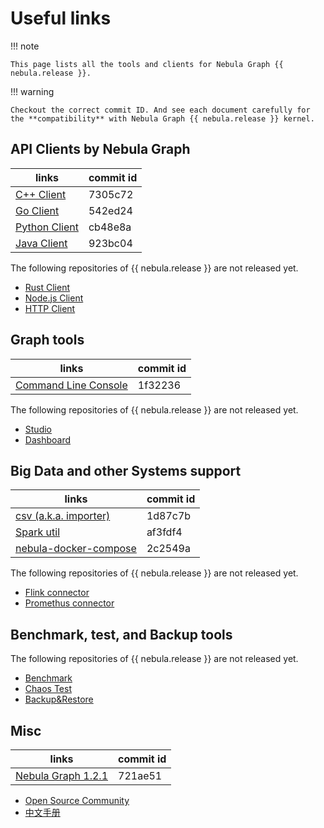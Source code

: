 # Useful links

!!! note

    This page lists all the tools and clients for Nebula Graph {{ nebula.release }}.

!!! warning

    Checkout the correct commit ID. And see each document carefully for the **compatibility** with Nebula Graph {{ nebula.release }} kernel.

## API Clients by Nebula Graph

| links | commit id |
| -- | -- |
| [C++ Client](https://github.com/vesoft-inc/nebula-cpp/tree/v2.0.0) | 7305c72 |
| [Go Client](https://github.com/vesoft-inc/nebula-go/tree/release-v2.0.0-ga) | 542ed24 |
| [Python Client](https://github.com/vesoft-inc/nebula-python/releases/tag/v2.0.0) | cb48e8a |
| [Java Client](https://github.com/vesoft-inc/nebula-java/tree/v2.0.0-ga) |  923bc04  |

The following repositories of {{ nebula.release }} are not released yet. 

* [Rust Client](https://github.com/vesoft-inc/nebula-rust)
* [Node.js Client](https://github.com/vesoft-inc/nebula-node)
* [HTTP Client](https://github.com/vesoft-inc/nebula-http-gateway)

## Graph tools

| links | commit id |
| -- | -- |
| [Command Line Console](https://github.com/vesoft-inc/nebula-console/tree/v2.0.0-ga)  |  1f32236 |

The following repositories of {{ nebula.release }} are not released yet.

* [Studio](https://github.com/vesoft-inc/nebula-web-docker)
* [Dashboard](https://github.com/vesoft-inc/nebula-stats-exporter)

## Big Data and other Systems support

| links | commit id |
| -- | -- |
| [csv (a.k.a. importer)](https://github.com/vesoft-inc/nebula-importer/tree/release-v2.0.0-ga) | 1d87c7b |
| [Spark util](https://github.com/vesoft-inc/nebula-spark-utils/tree/v2.0.0) | af3fdf4 |
| [nebula-docker-compose](https://github.com/vesoft-inc/nebula-docker-compose/tree/v2.0.0) | 2c2549a |

The following repositories of {{ nebula.release }} are not released yet.

* [Flink connector](https://github.com/vesoft-inc/nebula-flink-connector)
* [Promethus connector](https://github.com/vesoft-inc/nebula-stats-exporter)

## Benchmark, test, and Backup tools

The following repositories of {{ nebula.release }} are not released yet.

* [Benchmark](https://github.com/vesoft-inc/nebula-bench)
* [Chaos Test](https://github.com/vesoft-inc/nebula-chaos)
* [Backup&Restore](https://github.com/vesoft-inc/nebula-br)

## Misc

| links | commit id |
| -- | -- |
| [Nebula Graph 1.2.1](https://github.com/vesoft-inc/nebula/tree/v1.2.1) | 721ae51 |

* [Open Source Community](https://github.com/vesoft-inc/nebula-community)
* [中文手册](https://docs.nebula-graph.com.cn/)
